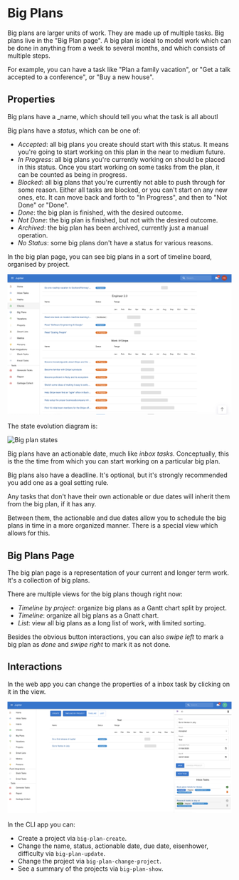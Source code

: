 # Big Plans

Big plans are larger units of work. They are made up of multiple tasks. Big plans
live in the "Big Plan page". A big plan is ideal to model work which can be done
in anything from a week to several months, and which consists of multiple steps.

For example, you can have a task like "Plan a family vacation", or "Get a talk
accepted to a conference", or "Buy a new house".

## Properties

Big plans have a _name, which should tell you what the task is all aboutl

Big plans have a _status_, which can be one of:

* _Accepted_: all big plans you create should start with this status. It means you're
  going to start working on this plan in the near to medium future.
* _In Progress_: all big plans you're currently working on should be placed in this
  status. Once you start working on some tasks from the plan, it can be counted as being
  in progress.
* _Blocked_: all big plans that you're currently not able to push through for some reason.
  Either all tasks are blocked, or you can't start on any new ones, etc. It can move back
  and forth to "In Progress", and then to "Not Done" or "Done".
* _Done_: the big plan is finished, with the desired outcome.
* _Not Done_: the big plan is finished, but not with the desired outcome.
* _Archived_: the big plan has been archived, currently just a manual operation.
* _No Status_: some big plans don't have a status for various reasons.

In the big plan page, you can see big plans in a sort of timeline board, organised by project.

![Big plans image](../assets/index-big-plans-timeline.png)

The state evolution diagram is:

![Big plan states](../assets/concepts-big-plan-states.png)

Big plans have an actionable date, much like _inbox tasks_. Conceptually, this is the the
time from which you can start working on a particular big plan.

Big plans also have a deadline. It's optional, but it's strongly recommended you add one
as a goal setting rule.

Any tasks that don't have their own actionable or due dates will inherit them from the big
plan, if it has any.

Between them, the actionable and due dates allow you to schedule the big plans in time in
a more organized manner. There is a special view which allows for this.

## Big Plans Page

The big plan page is a representation of your current and longer term work. It's a
collection of big plans.

There are multiple views for the big plans though right now:

* _Timeline by project_: organize big plans as a Gantt chart split by project.
* _Timeline_: organize all big plans as a Gnatt chart.
* _List_: view all big plans as a long list of work, with limited sorting.

Besides the obvious button interactions, you can also _swipe left_ to mark a big plan as _done_ and
_swipe right_ to mark it as not done.

## Interactions

In the web app you can change the properties of a inbox task by clicking on it in the view.

![Inbox Tasks Update](../assets/big-plans-update.png)

In the CLI app you can:

* Create a project via `big-plan-create`.
* Change the name, status, actionable date, due date, eisenhower, difficulty via `big-plan-update`.
* Change the project via `big-plan-change-project`.
* See a summary of the projects via `big-plan-show`.
